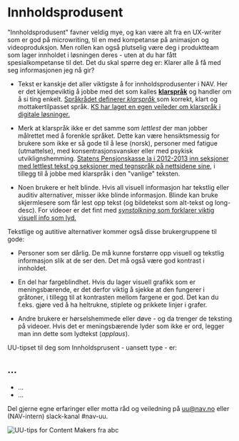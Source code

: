 # Innholdsprodusent
<p class="typo-ingress">"Innholdsprodusent" favner veldig mye, og kan være alt fra en UX-writer som er god på microwriting, til en med kompetanse på animasjon og videoproduksjon. Men rollen kan også plutselig være deg i produktteam som lager innholdet i løsningen deres - uten at du har fått spesialkompetanse til det. Det du skal spørre deg er: Klarer alle å få med seg informasjonen jeg nå gir?</p>

* Tekst er kanskje det aller viktigste å for innholdsprodusenter i NAV. Her er det kjempeviktig å jobbe med det som kalles [__klarspråk__](https://www.difi.no/fagomrader-og-tjenester/klart-sprak-og-brukerinvolvering/klart-sprak) og handler om å si ting enkelt. [Språkrådet definerer _klarspråk_ ](https://www.sprakradet.no/globalassets/vi-og-vart/publikasjoner/2013-klarsprak-bm.pdf) som korrekt, klart og mottakertilpasset språk. [KS har laget en egen veileder om klarspråk i digitale løsninger.](https://www.ks.no/fagomrader/digitalisering/klart-sprak-i-digitale-selvbetjeningslosninger/) 

* Merk at klarspråk ikke er det samme som _lettlest_ der man jobber målrettet med å forenkle språket. Dette kan være hensiktsmessig for brukere som ikke er så gode til å lese (norsk), personer med fatigue (utmattelse), med konsentrasjonsvansker eller med psykisk utviklignshemming. [Statens Pensjonskasse la i 2012-2013 inn seksjoner med lettlest tekst og seksjoner med tegnspråk på nettsidene sine](https://www.sprakradet.no/upload/Klarspr%C3%A5k/Dokumenter/Klart%20vi%20kan!%20Evaluering%20av%20effektene%20av%20prosjektet%20%C2%ABKlart%20spr%C3%A5k%20i%20staten%C2%BB%202013.pdf), i tillegg til å jobbe med klarspråk i den "vanlige" teksten. 

* Noen brukere er helt blinde. Hvis all visuell informasjon har tekstlig eller auditiv alternativer, misser ikke blinde informasjon. Blinde kan bruke skjermlesere som får lest opp tekst (og bildetekst som alt-tekst og long-desc). For videoer er det fint med [_synstolkning_ som forklarer viktig visuell info som lyd.](https://www.youtube.com/watch?v=UTV0aL_OqKU) 

Tekstlige og autitive alternativer kommer også disse brukergruppene til gode:

* Personer som ser dårlig. De må kunne forstørre opp visuell og tekstlig informasjon slik at de ser den. Det må også være god kontrast i innholdet. 

* En del har fargeblindhet. Hvis du lager visuell grafikk som er meningsbærende, er det derfor viktig å sjekke at den fungerer i gråtoner, i tillegg til at kontrasten mellom fargene er god. Det kan du f.eks. gjøre ved å ha heltrukne, stiplete og prikkete linjer i grafer.

* Andre brukere er hørselshemmede eller døve - og da trenger de teksting på videoer. Hvis det er meningsbærende lyder som ikke er ord, legger man inn dette som lydtekst (_applaus_).

UU-tipset til deg som Innholdsprusent - uansett type -  er:
## ... 

* ...
* ...

Del gjerne egne erfaringer eller motta råd og veiledning på uu@nav.no eller (NAV-intern) slack-kanal #nav-uu.

<!-- Tror bildet må lastet opp til Github'en vår & renames Innholdsprodusent.pdf, sånn at vi kan lenke til: https://navikt.github.io/images/Innholdsprodusent.pdf -->
![UU-tips for Content Makers fra abc](https://navno.sharepoint.com/sites/universellutformingavikt/Shared%20Documents/Forms/AllItems.aspx?id=%2Fsites%2Funiversellutformingavikt%2FShared%20Documents%2FGeneral%2F16%20a11y%2Fa11y%5FTips4Teams%2Dcontentmakers%5F47667%2Epdf&parent=%2Fsites%2Funiversellutformingavikt%2FShared%20Documents%2FGeneral%2F16%20a11y)
